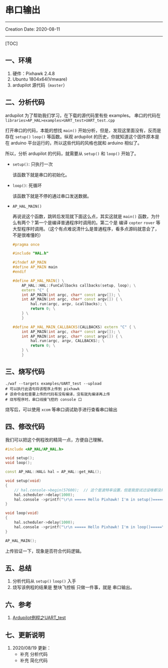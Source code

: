 # 串口输出

---

Creation Date: 2020-08-11

---

[TOC]

## 一、环境

1. 硬件：Pixhawk 2.4.8
2. Ubuntu 1804x64(Vmware)
3. ardupilot 源代码（`master`）

## 二、分析代码

ardupilot 为了帮助我们学习，在下载的源代码里有些 examples。
串口的代码在 `libraries>AP_HAL>examples>UART_test>UART_test.cpp`

打开串口的代码，本能的想找 `main()` 开始分析，但是，发现这里面没有，反而是存在 `setup()` `loop()` 等函数。纵观 ardupilot 的历史，你就知道这个固件原本是在 arduino 平台运行的，所以这些代码的风格也就和 arduino 相似了。

所以，分析 ardupilot 的代码，就需要从 `setup()` 和 `loop()` 开始了。

* `setup()`: 只执行一次

    该函数下就是串口的初始化。

* `loop()`: 死循环

    该函数下就是不停的通过串口发送数据。

* `AP_HAL_MAIN()`

    再说说这个函数，跳转后发现就下面这么点，其实这就是 `main()` 函数，为什么有两个？第一个是编译普通程序时调用的。第二个是 编译 `copter` `rover` 等大型程序时调用。（这个有点难说清什么是普通程序，看多点源码就意会了，不是很难懂的）

    ```cpp
    #pragma once

    #include "HAL.h"

    #ifndef AP_MAIN
    #define AP_MAIN main
    #endif

    #define AP_HAL_MAIN() \
        AP_HAL::HAL::FunCallbacks callbacks(setup, loop); \
        extern "C" {                               \
        int AP_MAIN(int argc, char* const argv[]); \
        int AP_MAIN(int argc, char* const argv[]) { \
            hal.run(argc, argv, &callbacks); \
            return 0; \
        } \
        }

    #define AP_HAL_MAIN_CALLBACKS(CALLBACKS) extern "C" { \
        int AP_MAIN(int argc, char* const argv[]); \
        int AP_MAIN(int argc, char* const argv[]) { \
            hal.run(argc, argv, CALLBACKS); \
            return 0; \
        } \
        }
    ```

## 三、烧写代码

```shell
./waf --targets examples/UART_test --upload
# 可以执行此语句将该程序上传到 pixhawk
# 该命令会检查要上传的代码有没有编译，没有就先编译再上传
# 烧写程序时，串口线接飞控的 console 口
```

烧写后，可以使用 `xcom` 等串口调试助手进行查看串口输出

## 四、修改代码

我们可以把这个例程改的精简一点，方便自己理解。

```cpp
#include <AP_HAL/AP_HAL.h>

void setup();
void loop();

const AP_HAL::HAL& hal = AP_HAL::get_HAL();

void setup(void)
{
    // hal.console->begin(57600);  // 这个是波特率设置，但是我尝试过设啥都没用，调试助手选择其他波特率，英文都可正常接收。中文无论设置啥都是乱码。
    hal.scheduler->delay(1000);
    hal.console ->printf("\r\n ===== Hello Pixhawk! I'm in setup()=====\r\n");
}

void loop(void)
{
    hal.scheduler->delay(1000);
    hal.console ->printf("\r\n ===== Hello Pixhawk! I'm in loop()=====\r\n");
}

AP_HAL_MAIN();
```

上传验证一下，现象是否符合代码逻辑。

## 五、总结

1. 分析代码从 `setup()` `loop()` 入手
2. 烧写该例程的结果是 整块飞控板 只做一件事，就是 串口输出。

## 六、参考

1. [Ardupilot例程之UART_test](https://www.pianshen.com/article/8450414366/)

## 七、更新说明

1. 2020/08/19 更新：
    * 补充 分析代码
    * 补充 简化代码
